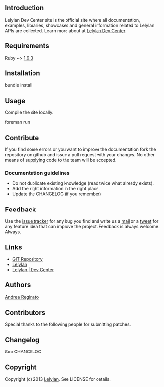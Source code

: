 ## Introduction

Lelylan Dev Center site is the official site where all documentation, examples, libraries,
showcases and general information related to Lelylan APIs are collected.
Learn more about at [Lelylan Dev Center](http://dev.lelylan.com/)


## Requirements

Ruby ~> [1.9.3](www.ruby-lang.org/en/)


## Installation

  bundle install


## Usage

Compile the site locally.

  foreman run


## Contribute

If you find some errors or you want to improve the documentation fork the repository on github
and issue a pull request with your changes. No other means of supplying code to the team will
be accepted.

### Documentation guidelines

* Do not duplicate existing knowledge (read twice what already exists).
* Add the right information in the right place.
* Update the CHANGELOG (if you remember)


## Feedback

Use the [issue tracker](http://github.com/lelylan/dev/issues) for any bug you find and
write us a [mail](mailto:touch@lelylan.com) or a [tweet](http://twitter.com/lelylan) for any
feature idea that can improve the project. Feedback is always welcome. Always.


## Links

* [GIT Repository](https://github.com/lelylan/dev)
* [Lelylan](http://lelylan.com)
* [Lelylan | Dev Center](http://dev.lelylan.com)


## Authors

[Andrea Reginato](http://twitter.com/andreareginato)


## Contributors

Special thanks to the following people for submitting patches.


## Changelog

See CHANGELOG


## Copyright

Copyright (c) 2013 [Lelylan](http://lelylan.com). See LICENSE for details.
